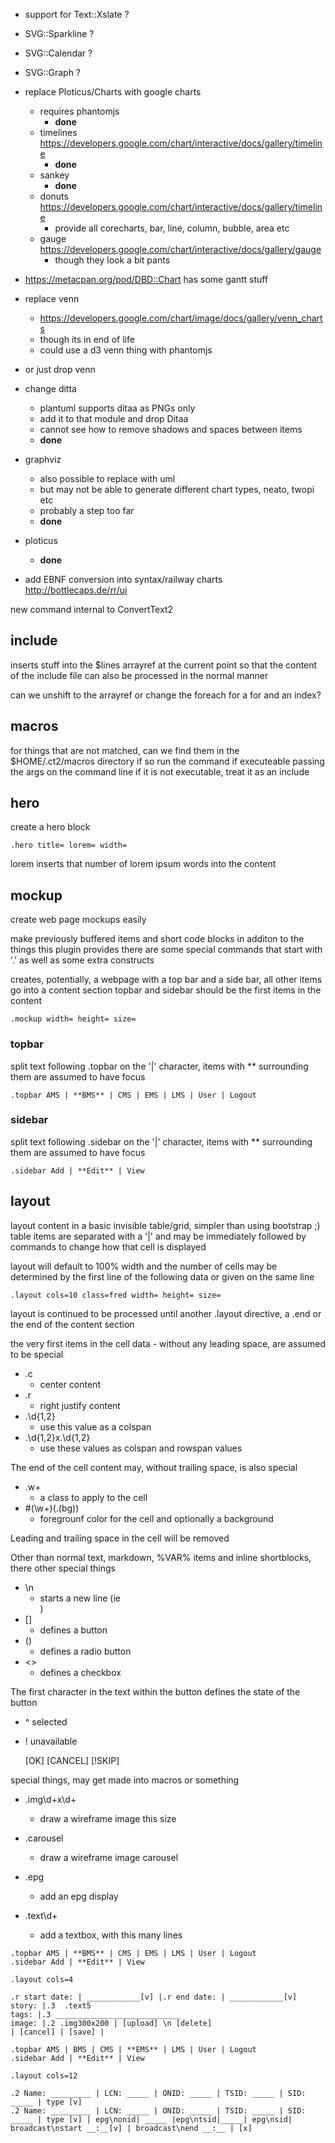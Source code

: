 * support for Text::Xslate ?
* SVG::Sparkline ?
* SVG::Calendar ?
* SVG::Graph ?

* replace Ploticus/Charts with google charts
    - requires phantomjs
        + **done**
    * timelines https://developers.google.com/chart/interactive/docs/gallery/timeline
        - **done**
    * sankey
        - **done**
    * donuts https://developers.google.com/chart/interactive/docs/gallery/timeline
        - provide all corecharts, bar, line, column, bubble, area etc
    * gauge https://developers.google.com/chart/interactive/docs/gallery/gauge
        - though they look a bit pants
* https://metacpan.org/pod/DBD::Chart has some gantt stuff
* replace venn
    * https://developers.google.com/chart/image/docs/gallery/venn_charts
    * though its in end of life
    * could use a d3 venn thing with phantomjs
* or just drop venn
* change ditta
    * plantuml supports ditaa as PNGs only
    - add it to that module and drop Ditaa
    - cannot see how to remove shadows and spaces between items
    - **done**
* graphviz
    - also possible to replace with uml
    - but may not be able to generate different chart types, neato, twopi etc
    - probably a step too far
    - **done**
* ploticus
    - **done**
* add EBNF conversion into syntax/railway charts http://bottlecaps.de/rr/ui


new command internal to ConvertText2

## include

inserts stuff into the $lines arrayref at the current point so that the content of the include
file can also be processed in the normal manner

can we unshift to the arrayref or change the foreach for a for and an index?

## macros

for things that are not matched, can we find them in the $HOME/.ct2/macros directory
if so run the command if executeable passing the args on the command line
if it is not executable, treat it as an include

## hero

create a hero block

    .hero title= lorem= width=

lorem inserts that number of lorem ipsum words into the content

## mockup

create web page mockups easily

make previously buffered items and short code blocks in additon to the things this plugin provides
there are some special commands that start with '.' as well as some extra constructs

creates, potentially, a webpage with a top bar and a side bar, all other items go into a content section
topbar and sidebar should be the first items in the content


    .mockup width= height= size=

### topbar

split text following .topbar on the '|' character, items with ** surrounding them are assumed to have focus

    .topbar AMS | **BMS** | CMS | EMS | LMS | User | Logout

### sidebar

split text following .sidebar on the '|' character, items with ** surrounding them are assumed to have focus

    .sidebar Add | **Edit** | View

## layout

layout content in a basic invisible table/grid, simpler than using bootstrap ;)
table items are separated with a '|' and may be immediately followed by commands to change how that cell is displayed

layout will default to 100% width and the number of cells may be determined by the first line of the following data or given on the same line

    .layout cols=10 class=fred width= height= size=

layout is continued to be processed until another .layout directive, a .end or the end of the content section

the very first items in the cell data - without any leading space, are assumed to be special

* \.c
    * center content
* \.r
    * right justify content
* \.\d{1,2}
    * use this value as a colspan
* \.\d{1,2}x\.\d{1,2}
    * use these values as colspan and rowspan values

The end of the cell content may, without trailing space, is also special

* \.w+
    * a class to apply to the cell
* #(\w+)(\.(bg))
    * foregrounf color for the cell and optionally a background

Leading and trailing space in the cell will be removed

Other than normal text, markdown, %VAR% items and inline shortblocks, there other special things

* \n
    * starts a new line (ie <br>)
* []
    * defines a button
* ()
    * defines a radio button
* <>
    * defines a checkbox

The first character in the text within the button defines the state of the button

* ^ selected
* ! unavailable

    [OK] [CANCEL] [!SKIP]


special things, may get made into macros or something

* .img\d+x\d+
    * draw a wireframe image this size

* .carousel
    * draw a wireframe image carousel
* .epg
    * add an epg display
* .text\d+
    * add a textbox, with this many lines


~~~~{.mockup}
.topbar AMS | **BMS** | CMS | EMS | LMS | User | Logout
.sidebar Add | **Edit** | View

.layout cols=4

.r start date: | ____________[v] |.r end date: | ____________[v]
story: |.3  .text5
tags: |.3 ____________________________
image: |.2 .img300x200 | [upload] \n [delete]
| [cancel] | [save] |
~~~~


~~~~{.mockup}
.topbar AMS | BMS | CMS | **EMS** | LMS | User | Logout
.sidebar Add | **Edit** | View

.layout cols=12

.2 Name: _________ | LCN: _____ | ONID: _____ | TSID: _____ | SID: _____ | type [v]
.2 Name: _________ | LCN: _____ | ONID: _____ | TSID: _____ | SID: _____ | type [v] | epg\nonid| _____ |epg\ntsid|_____| epg\nsid| broadcast\nstart __:__[v] | broadcast\nend __:__ | [x]


~~~~

